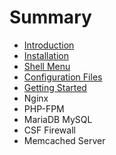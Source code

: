 # Summary

* [Introduction](README.md)
* [Installation](installation.md)
* [Shell Menu](shell_menu.md)
* [Configuration Files](configuration_files.md)
* [Getting Started](getting_started.md)
* Nginx
* PHP-FPM
* MariaDB MySQL
* CSF Firewall
* Memcached Server

